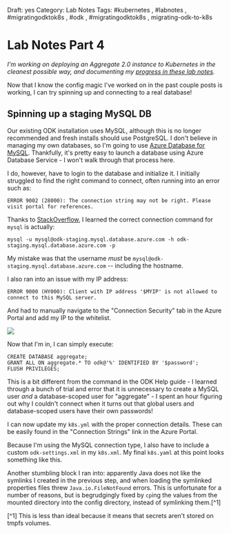 Draft: yes
Category: Lab Notes
Tags: #kubernetes , #labnotes , #migratingodktok8s , #odk , #migratingodktok8s , migrating-odk-to-k8s

# Lab Notes Part 4

*I'm working on deploying an Aggregate 2.0 instance to Kubernetes in the cleanest possible way, and documenting my [progress in these lab notes](/tagged/migrating-odk-to-k8s).*

Now that I know the config magic I've worked on in the past couple posts is working, I can try spinning up and connecting to a real database! 


## Spinning up a staging MySQL DB 

Our existing ODK installation uses MySQL, although this is no longer recommended and fresh installs should use PostgreSQL. I don't believe in managing my own databases, so I'm going to use [Azure Database for MySQL](https://azure.microsoft.com/en-us/services/mysql/). Thankfully, it's pretty easy to launch a database using Azure Database Service - I won't walk through that process here.

I do, however, have to login to the database and initialize it. I initially struggled to find the right command to connect, often running into an error such as:

```
ERROR 9002 (28000): The connection string may not be right. Please visit portal for references.
````

Thanks to [StackOverflow](https://stackoverflow.com/questions/44035710/connection-to-azure-mysql-server-fails-due-to-incorrect-connection-string#44035711), I learned the correct connection command for `mysql` is actually: 

```
mysql -u mysql@odk-staging.mysql.database.azure.com -h odk-staging.mysql.database.azure.com -p

```
 
My mistake was that the username _must_ be `mysql@odk-staging.mysql.database.azure.com` -- including the hostname.
 
I also ran into an issue with my IP address:

```
ERROR 9000 (HY000): Client with IP address '$MYIP' is not allowed to connect to this MySQL server.
```

And had to manually navigate to the "Connection Security" tab in the Azure Portal and add my IP to the whitelist.

![](_1.png)

Now that I'm in, I can simply execute:

```
CREATE DATABASE aggregate;
GRANT ALL ON aggregate.* TO odk@'%' IDENTIFIED BY '$password';
FLUSH PRIVILEGES;
```

This is a bit different from the command in the ODK Help guide - I learned through a bunch of trial and error that it is unnecessary to create a MySQL user _and_ a database-scoped user for "aggregate" - I spent an hour figuring out why I couldn't connect when it turns out that global users and database-scoped users have their own passwords! 

I can now update my `k8s.yml` with the proper connection details. These can be easily found in the "Connection Strings" link in the Azure Portal.

Because I'm using the MySQL connection type, I also have to include a custom `odk-settings.xml` in my `k8s.xml`. My final `k8s.yaml` at this point looks something like this. 

Another stumbling block I ran into: apparently Java does not like the symlinks I created in the previous step, and when loading the symlinked properties files threw `Java.io.FileNotFound` errors. This is unfortunate for a number of reasons, but is begrudgingly fixed by `cp`ing the values from the mounted directory into the config directory, instead of symlinking them.[^1]



[^1] This is less than ideal because it means that secrets aren't stored on tmpfs volumes.


